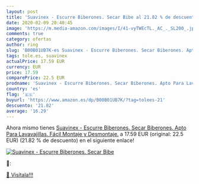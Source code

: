 ```yaml
---
layout: post
title: 'Suavinex - Escurre Biberones. Secar Bibe al 21.82 % de descuento'
date: 2020-02-09 20:40:45
image: 'https://m.media-amazon.com/images/I/41-vyTWEcTL._AC_._SL200_.jpg'
comments: true
category: ofertas
author: ring
slug: 'B00B01UB7K-es Suavinex - Escurre Biberones. Secar Biberones. Apto Para...'
tags: tole.es, suavinex
actualPrice: 17.59 EUR
currency: EUR
price: 17.59
comparePrice: 22.5 EUR
prodname: 'Suavinex - Escurre Biberones. Secar Biberones. Apto Para Lavavajillas. Fácil Montaje y Desmontaje.'
country: 'es'
flag: '🇪🇸'
buyurl: 'https://www.amazon.es/dp/B00B01UB7K/?tag=tolees-21'
descuento: '21.82'
average: '16.29'
---
```


Ahora mismo tienes [Suavinex - Escurre Biberones. Secar Biberones. Apto Para Lavavajillas. Fácil Montaje y Desmontaje.](https://www.amazon.es/dp/B00B01UB7K/?tag=tolees-21) a 17.59 EUR (original: 22.5 EUR) (21.82 %  de descuento) en el siguiente enlace!

[![Suavinex - Escurre Biberones. Secar Bibe](https://m.media-amazon.com/images/I/41-vyTWEcTL._AC_._SL200_.jpg)](https://www.amazon.es/dp/B00B01UB7K/?tag=tolees-21)

🔎:


[🛒 Visítala!!!](https://www.amazon.es/dp/B00B01UB7K/?tag=tolees-21)
